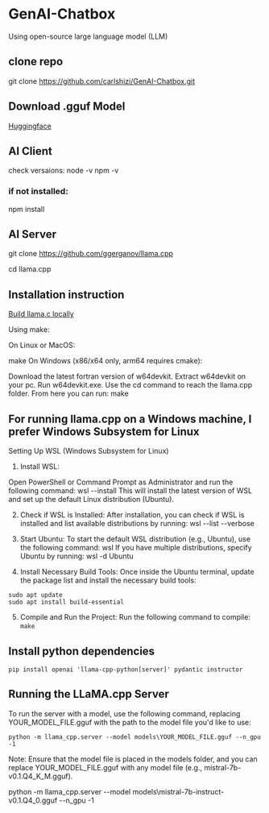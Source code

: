 # GenAI-Chatbox
Using open-source large language model (LLM)

## clone repo
git clone https://github.com/carlshizi/GenAI-Chatbox.git


## Download .gguf Model
[Huggingface](https://huggingface.co/TheBloke/Mistral-7B-v0.1-GGUF)




## AI Client
check versaions:
node -v
npm -v

### if not installed:
npm install


## AI Server
git clone https://github.com/ggerganov/llama.cpp

cd llama.cpp

## Installation instruction
[Build llama.c locally](https://github.com/ggerganov/llama.cpp/blob/master/docs/build.md)

Using make:

On Linux or MacOS:

make
On Windows (x86/x64 only, arm64 requires cmake):

Download the latest fortran version of w64devkit.
Extract w64devkit on your pc.
Run w64devkit.exe.
Use the cd command to reach the llama.cpp folder.
From here you can run:
make

## For running llama.cpp on a Windows machine, I prefer Windows Subsystem for Linux
Setting Up WSL (Windows Subsystem for Linux)
1. Install WSL:

Open PowerShell or Command Prompt as Administrator and run the following command:
wsl --install
This will install the latest version of WSL and set up the default Linux distribution (Ubuntu).

2. Check if WSL is Installed:
After installation, you can check if WSL is installed and list available distributions by running:
wsl --list --verbose

3. Start Ubuntu:
To start the default WSL distribution (e.g., Ubuntu), use the following command:
wsl
If you have multiple distributions, specify Ubuntu by running:
wsl -d Ubuntu

4. Install Necessary Build Tools:
Once inside the Ubuntu terminal, update the package list and install the necessary build tools:
```
sudo apt update
sudo apt install build-essential
```

5. Compile and Run the Project:
Run the following command to compile:
`make`


## Install python dependencies
```
pip install openai 'llama-cpp-python[server]' pydantic instructor
```

## Running the LLaMA.cpp Server
To run the server with a model, use the following command, replacing YOUR_MODEL_FILE.gguf with the path to the model file you'd like to use:

```
python -m llama_cpp.server --model models\YOUR_MODEL_FILE.gguf --n_gpu -1
```

Note: Ensure that the model file is placed in the models folder, and you can replace YOUR_MODEL_FILE.gguf with any model file (e.g., mistral-7b-v0.1.Q4_K_M.gguf).


python -m llama_cpp.server --model models\mistral-7b-instruct-v0.1.Q4_0.gguf --n_gpu -1